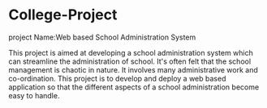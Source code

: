 # College-Project
project Name:Web based School Administration System

This project is aimed at developing a school administration 
system which can streamline the administration of school. It's often
felt that the school management is chaotic in nature. It involves many  administrative work and co-ordination. 
This project is to develop and deploy a web based application so that the different aspects of a school  administration  become easy to handle.

